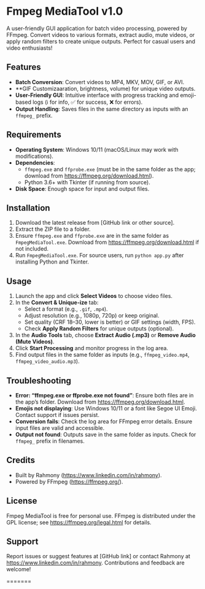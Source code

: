 
# Fmpeg MediaTool v1.0

A user-friendly GUI application for batch video processing, powered by FFmpeg. Convert videos to various formats, extract audio, mute videos, or apply random filters to create unique outputs. Perfect for casual users and video enthusiasts!

## Features
- **Batch Conversion**: Convert videos to MP4, MKV, MOV, GIF, or AVI.
- **GIF Customizaaration, brightness, volume) for unique video outputs.
- **User-Friendly GUI**: Intuitive interface with progress tracking and emoji-based logs (ℹ️ for info, ✅ for success, ❌ for errors).
- **Output Handling**: Saves files in the same directory as inputs with an `ffmpeg_` prefix.

## Requirements
- **Operating System**: Windows 10/11 (macOS/Linux may work with modifications).
- **Dependencies**:
  - `ffmpeg.exe` and `ffprobe.exe` (must be in the same folder as the app; download from https://ffmpeg.org/download.html).
  - Python 3.6+ with Tkinter (if running from source).
- **Disk Space**: Enough space for input and output files.

## Installation
1. Download the latest release from [GitHub link or other source].
2. Extract the ZIP file to a folder.
3. Ensure `ffmpeg.exe` and `ffprobe.exe` are in the same folder as `FmpegMediaTool.exe`. Download from https://ffmpeg.org/download.html if not included.
4. Run `FmpegMediaTool.exe`. For source users, run `python app.py` after installing Python and Tkinter.

## Usage
1. Launch the app and click **Select Videos** to choose video files.
2. In the **Convert & Unique-ize** tab:
   - Select a format (e.g., `.gif`, `.mp4`).
   - Adjust resolution (e.g., 1080p, 720p) or keep original.
   - Set quality (CRF 18–30, lower is better) or GIF settings (width, FPS).
   - Check **Apply Random Filters** for unique outputs (optional).
3. In the **Audio Tools** tab, choose **Extract Audio (.mp3)** or **Remove Audio (Mute Videos)**.
4. Click **Start Processing** and monitor progress in the log area.
5. Find output files in the same folder as inputs (e.g., `ffmpeg_video.mp4`, `ffmpeg_video_audio.mp3`).

## Troubleshooting
- **Error: “ffmpeg.exe or ffprobe.exe not found”**: Ensure both files are in the app’s folder. Download from https://ffmpeg.org/download.html.
- **Emojis not displaying**: Use Windows 10/11 or a font like Segoe UI Emoji. Contact support if issues persist.
- **Conversion fails**: Check the log area for FFmpeg error details. Ensure input files are valid and accessible.
- **Output not found**: Outputs save in the same folder as inputs. Check for `ffmpeg_` prefix in filenames.

## Credits
- Built by Rahmony (https://www.linkedin.com/in/rahmony).
- Powered by FFmpeg (https://ffmpeg.org/).

## License
Fmpeg MediaTool is free for personal use. FFmpeg is distributed under the GPL license; see https://ffmpeg.org/legal.html for details.

## Support
Report issues or suggest features at [GitHub link] or contact Rahmony at https://www.linkedin.com/in/rahmony. Contributions and feedback are welcome!

=======
